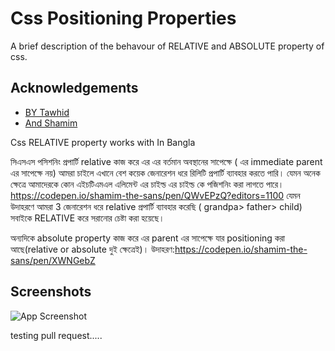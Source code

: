 
# Css Positioning Properties

A brief description of the behavour of RELATIVE and ABSOLUTE property of css.


## Acknowledgements

 - [BY Tawhid](https://github.com/devtawhid)
 - [And Shamim](https://github.com/shamimrl)

 Css RELATIVE property works with 
 In Bangla 

 সিএসএস পসিশনিং প্রপার্টি relative কাজ করে এর এর বর্তমান অবস্থানের সাপেক্ষে ( এর immediate parent এর সাপেক্ষে নয়)
আমরা চাইলে এখানে বেশ কয়েক জেনারেশন ধরে রিলিটি প্রপার্টি ব্যাবহার করতে পারি। যেমন অনেক ক্ষেত্রে আমাদেরকে কোন এইচটিএমএল এলিমেন্ট এর চাইল্ড এর চাইল্ড কে পজিশনিং করা লাগতে পারে। 
https://codepen.io/shamim-the-sans/pen/QWvEPzQ?editors=1100
যেমন উদাহরণে আমরা 3 জেনারেশন ধরে relative প্রপার্টি ব্যাবহার করেছি ( grandpa> father> child)
সবাইকে RELATIVE করে সরানোর চেষ্টা করা হয়েছে।



অন্যদিকে absolute property কাজ করে এর parent এর সাপেক্ষে যার positioning করা আছে(relative or absolute দুই ক্ষেত্রেই)।
উদাহরণ:https://codepen.io/shamim-the-sans/pen/XWNGebZ
 
## Screenshots

![App Screenshot](https://prnt.sc/19qw6j7)

testing pull request.....
